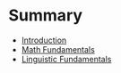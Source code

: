 # Summary

* [Introduction](README.md)
* [Math Fundamentals](math_fundamentals.md)
* [Linguistic Fundamentals](linguistic_fundamentals.md)

